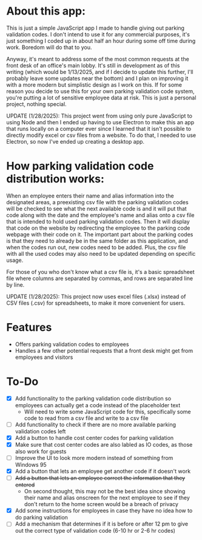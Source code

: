 # About this app:
This is just a simple JavaScript app I made to handle giving out parking validation codes. I don't intend to use it for any commercial purposes, 
it's just something I coded up in about half an hour during some off time during work. Boredom will do that to you.

Anyway, it's meant to address some of the most common requests at the front desk of an office's main lobby. It's still in development as 
of this writing (which would be 1/13/2025, and if I decide to update this further, I'll probably leave some updates near the bottom) and
I plan on improving it with a more modern but simplistic design as I work on this. If for some reason you decide to use this for your
own parking validation code system, you're putting a lot of sensitive employee data at risk. This is just a personal project, nothing
special.

UPDATE (1/28/2025): This project went from using only pure JavaScript to using Node and then I ended up having to use Electron to make this an app that runs locally on a computer ever since I learned that it isn't possible to directly modify excel or csv files from a website. To do that, I needed to use Electron, so now I've ended up creating a desktop app.

# How parking validation code distribution works:
When an employee enters their name and alias information into the designated areas, a preexisting csv file with the parking validation codes 
will be checked to see what the next available code is and it will put that code along with the date and the employee's name and alias onto a csv file
that is intended to hold used parking validation codes. Then it will display that code on the website by redirecting the employee to the 
parking code webpage with their code on it. The important part about the parking codes is that they need to already be in the same folder as
this application, and when the codes run out, new codes need to be added. Plus, the csv file with all the used codes may also need to be updated
depending on specific usage.

For those of you who don't know what a csv file is, it's a basic spreadsheet file where columns are separated by commas, and rows are separated
line by line.

UPDATE (1/28/2025): This project now uses excel files (.xlsx) instead of CSV files (.csv) for spreadsheets, to make it more convenient for users.

# Features
- Offers parking validation codes to employees
- Handles a few other potential requests that a front desk might get from employees and visitors

# To-Do
- [x] Add functionality to the parking validation code distribution so employees can actually get a code instead of the placeholder text
  - Will need to write some JavaScript code for this, specifically some code to read from a csv file and write to a csv file
- [ ] Add functionality to check if there are no more available parking validation codes left
- [x] Add a button to handle cost center codes for parking validation
- [x] Make sure that cost center codes are also labled as IO codes, as those also work for guests
- [ ] Improve the UI to look more modern instead of something from Windows 95
- [x] Add a button that lets an employee get another code if it doesn't work
- [ ] ~~Add a button that lets an employee correct the information that they entered~~
  - On second thought, this may not be the best idea since showing their name and alias onscreen for the next employee to see if they don't return to the home screen would be a breach of privacy
- [x] Add some instructions for employees in case they have no idea how to do parking validation
- [ ] Add a mechanism that determines if it is before or after 12 pm to give out the correct type of validation code (6-10 hr or 2-6 hr codes)